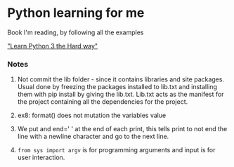 # Python learning for me

Book I'm reading, by following all the examples

["Learn Python 3 the Hard way"](https://learning.oreilly.com/library/view/learn-python-3)

### Notes

1. Not commit the lib folder - since it contains libraries and site packages. Usual done by freezing the packages installed to lib.txt and installing them with pip install by giving the lib.txt. Lib.txt acts as the manifest for the project containing all the dependencies for the project.


2. ex8: format() does not mutation the variables value

3. We put and end=' ' at the end of each print, this tells print to not end the line with a newline character and go to the next line.

4. `from sys import argv` is for programming arguments and input is for user interaction.
